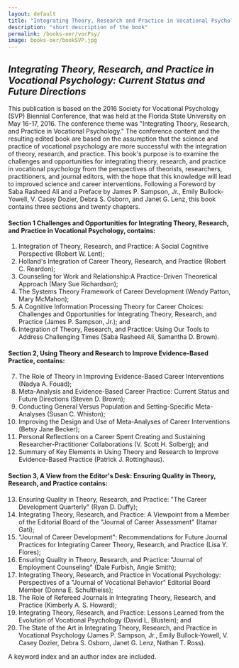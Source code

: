 ```yaml
---
layout: default
title: "Integrating Theory, Research and Practice in Vocational Psychology"
description: "short description of the book"
permalink: /books-oer/vocPsy/
image: books-oer/bookSVP.jpg
---
```


## _Integrating Theory, Research, and Practice in Vocational Psychology: Current Status and Future Directions_ 

This publication is based on the 2016 Society for Vocational Psychology (SVP) Biennial Conference, that was held at the Florida State University on May 16-17, 2016. The conference theme was "Integrating Theory, Research, and Practice in Vocational Psychology." The conference content and the resulting edited book are based on the assumption that the science and practice of vocational psychology are more successful with the integration of theory, research, and practice. This book's purpose is to examine the challenges and opportunities for integrating theory, research, and practice in vocational psychology from the perspectives of theorists, researchers, practitioners, and journal editors, with the hope that this knowledge will lead to improved science and career interventions. Following a Foreword by Saba Rasheed Ali and a Preface by James P. Sampson, Jr., Emily Bullock-Yowell, V. Casey Dozier, Debra S. Osborn, and Janet G. Lenz, this book contains three sections and twenty chapters.

#### Section 1 Challenges and Opportunities for Integrating Theory, Research, and Practice in Vocational Psychology, contains: 
   1. Integration of Theory, Research, and Practice: A Social Cognitive Perspective (Robert W. Lent); 
   2. Holland's Integration of Career Theory, Research, and Practice (Robert C. Reardon); 
   3. Counseling for Work and Relationship:A Practice-Driven Theoretical Approach (Mary Sue Richardson); 
   4. The Systems Theory Framework of Career Development (Wendy Patton, Mary McMahon); 
   5. A Cognitive Information Processing Theory for Career Choices: Challenges and Opportunities for Integrating Theory, Research, and Practice (James P. Sampson, Jr.); and 
   6. Integration of Theory, Research, and Practice: Using Our Tools to Address Challenging Times (Saba Rasheed Ali, Samantha D. Brown). 

#### Section 2, Using Theory and Research to Improve Evidence-Based Practice, contains: 
   7. The Role of Theory in Improving Evidence-Based Career Interventions (Nadya A. Fouad); 
   8. Meta-Analysis and Evidence-Based Career Practice: Current Status and Future Directions (Steven D. Brown); 
   9. Conducting General Versus Population and Setting-Specific Meta-Analyses (Susan C. Whiston); 
   10. Improving the Design and Use of Meta-Analyses of Career Interventions (Betsy Jane Becker); 
   11. Personal Reflections on a Career Spent Creating and Sustaining Researcher-Practitioner Collaborations (V. Scott H. Solberg); and 
   12. Summary of Key Elements in Using Theory and Research to Improve Evidence-Based Practice (Patrick J. Rottinghaus). 
   
#### Section 3, A View from the Editor's Desk: Ensuring Quality in Theory, Research, and Practice contains: 
   13. Ensuring Quality in Theory, Research, and Practice: "The Career Development Quarterly" (Ryan D. Duffy); 
   14. Integrating Theory, Research, and Practice: A Viewpoint from a Member of the Editorial Board of the "Journal of Career Assessment" (Itamar Gati); 
   15. "Journal of Career Development": Recommendations for Future Journal Practices for Integrating Career Theory, Research, and Practice (Lisa Y. Flores); 
   16. Ensuring Quality in Theory, Research, and Practice: "Journal of Employment Counseling" (Dale Furbish, Angie Smith); 
   17. Integrating Theory, Research, and Practice in Vocational Psychology: Perspectives of a "Journal of Vocational Behavior" Editorial Board Member (Donna E. Schultheiss); 
   18. The Role of Refereed Journals in Integrating Theory, Research, and Practice (Kimberly A. S. Howard); 
   19. Integrating Theory, Research, and Practice: Lessons Learned from the Evolution of Vocational Psychology (David L. Blustein); and 
   20. The State of the Art in Integrating Theory, Research, and Practice in Vocational Psychology (James P. Sampson, Jr., Emily Bullock-Yowell, V. Casey Dozier, Debra S. Osborn, Janet G. Lenz, Nathan T. Ross). 

  A keyword index and an author index are included.
